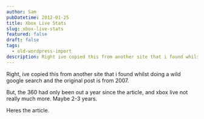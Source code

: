 ```yaml
---
author: Sam
pubDatetime: 2012-01-25
title: Xbox Live Stats
slug: xbox-live-stats
featured: false
draft: false
tags:
  - old-wordpress-import
description: Right ive copied this from another site that i found whilst doing a wild google search and the original post is from 2007
---
```


Right, ive copied this from another site that i found whilst doing a wild google search and the original post is from 2007.

But, the 360 had only been out a year since the article, and xbox live not really much more. Maybe 2-3 years.

Heres the article.